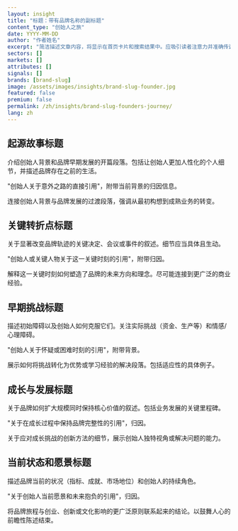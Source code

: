 ```yaml
---
layout: insight
title: "标题：带有品牌名称的副标题"
content_type: "创始人之旅"
date: YYYY-MM-DD
author: "作者姓名"
excerpt: "简洁描述文章内容，将显示在首页卡片和搜索结果中。应吸引读者注意力并准确传达文章内容（2-3个句子）。"
sectors: []
markets: []
attributes: []
signals: []
brands: [brand-slug]
image: /assets/images/insights/brand-slug-founder.jpg
featured: false
premium: false
permalink: /zh/insights/brand-slug-founders-journey/
lang: zh
---
```


## 起源故事标题

介绍创始人背景和品牌早期发展的开篇段落。包括让创始人更加人性化的个人细节，并描述品牌存在之前的生活。

"创始人关于意外之路的直接引用"，附带当前背景的归因信息。

连接创始人背景与品牌发展的过渡段落，强调从最初构想到成熟业务的转变。

## 关键转折点标题

关于显著改变品牌轨迹的关键决定、会议或事件的叙述。细节应当具体且生动。

"创始人或关键人物关于这一关键时刻的引用"，附带归因。

解释这一关键时刻如何塑造了品牌的未来方向和理念。尽可能连接到更广泛的商业经验。

## 早期挑战标题

描述初始障碍以及创始人如何克服它们。关注实际挑战（资金、生产等）和情感/心理障碍。

"创始人关于怀疑或困难时刻的引用"，附带背景。

展示如何将挑战转化为优势或学习经验的解决段落。包括适应性的具体例子。

## 成长与发展标题

关于品牌如何扩大规模同时保持核心价值的叙述。包括业务发展的关键里程碑。

"关于在成长过程中保持品牌完整性的引用"，归因。

关于应对成长挑战的创新方法的细节，展示创始人独特视角或解决问题的能力。

## 当前状态和愿景标题

描述品牌当前的状况（指标、成就、市场地位）和创始人的持续角色。

"关于创始人当前愿景和未来抱负的引用"，归因。

将品牌旅程与创业、创新或文化影响的更广泛原则联系起来的结论。以鼓舞人心的前瞻性陈述结束。
